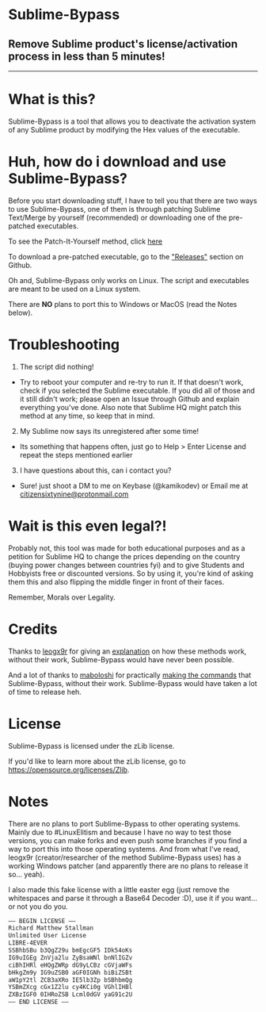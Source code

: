 # Sublime-Bypass
## Remove Sublime product's license/activation process in less than 5 minutes!

---

# What is this?
Sublime-Bypass is a tool that allows you to deactivate the activation system of any Sublime product by modifying the Hex values of the executable.

# Huh, how do i download and use Sublime-Bypass?
Before you start downloading stuff, I have to tell you that there are two ways to use Sublime-Bypass, one of them is through patching Sublime Text/Merge by yourself (recommended) or downloading one of the pre-patched executables.

To see the Patch-It-Yourself method, click [here](/PIT.md)

To download a pre-patched executable, go to the ["Releases"](https://github.com/CITIZENSIXTYNINE/Sublime-Bypass/releases) section on Github.

Oh and, Sublime-Bypass only works on Linux. The script and executables are meant to be used on a Linux system.

There are **NO** plans to port this to Windows or MacOS (read the Notes below).

# Troubleshooting
1. The script did nothing!
- Try to reboot your computer and re-try to run it. If that doesn't work, check if you selected the Sublime executable. If you did all of those and it still didn't work; please open an Issue through Github and explain everything you've done. Also note that Sublime HQ might patch this method at any time, so keep that in mind.

2. My Sublime now says its unregistered after some time!
- Its something that happens often, just go to Help > Enter License and repeat the steps mentioned earlier

3. I have questions about this, can i contact you?
- Sure! just shoot a DM to me on Keybase (@kamikodev) or Email me at <citizensixtynine@protonmail.com>

# Wait is this even legal?!
Probably not, this tool was made for both educational purposes and as a petition for Sublime HQ to change the prices depending on the country (buying power changes between countries fyi) and to give Students and Hobbyists free or discounted versions. So by using it, you're kind of asking them this and also flipping the middle finger in front of their faces.

Remember, Morals over Legality.

# Credits

Thanks to [leogx9r](https://github.com/leogx9r) for giving an [explanation](https://gist.github.com/JerryLokjianming/71dac05f27f8c96ad1c8941b88030451#gistcomment-3762200) on how these methods work, without their work, Sublime-Bypass would have never been possible.

And a lot of thanks to [maboloshi](https://github.com/maboloshi) for practically [making the commands](https://gist.github.com/maboloshi/feaa63c35f4c2baab24c9aaf9b3f4e47) that Sublime-Bypass, without their work. Sublime-Bypass would have taken a lot of time to release heh.

# License
Sublime-Bypass is licensed under the zLib license.

If you'd like to learn more about the zLib license, go to <https://opensource.org/licenses/Zlib>.

# Notes
There are no plans to port Sublime-Bypass to other operating systems. Mainly due to #LinuxElitism and because I have no way to test those versions, you can make forks and even push some branches if you find a way to port this into those operating systems. And from what I've read, leogx9r (creator/researcher of the method Sublime-Bypass uses) has a working Windows patcher (and apparently there are no plans to release it so... yeah).

I also made this fake license with a little easter egg (just remove the whitespaces and parse it through a Base64 Decoder :D), use it if you want... or not you do you.

```txt
—– BEGIN LICENSE —–
Richard Matthew Stallman
Unlimited User License
LIBRE-4EVER
SSBhbSBu b3QgZ29u bmEgcGF5 IDk54oKs
IG9uIGEg ZnVja2lu ZyBsaWNl bnNlIGZv
ciBhIHRl eHQgZWRp dG9yLCBz cGVjaWFs
bHkgZm9y IG9uZSB0 aGF0IGNh biBiZSBt
aW1pY2tl ZCB3aXRo IE5lb3Zp bSBhbmQg
YSBmZXcg cGx1Z2lu cy4KCi0g VGhlIHBl
ZXBzIGF0 0IHRoZSB Lcml0dGV yaG91c2U
—— END LICENSE ——
```


<!-- Take this code, its yours. --!>